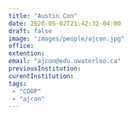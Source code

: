 ```yaml
---
title: "Austin Con"
date: 2020-05-02T21:42:32-04:00
draft: false
image: "images/people/ajcon.jpg"
office:
extention:
email: "ajcon@edu.uwaterloo.ca"
previousInstitution: 
curentInstitution: 
tags:
 - "COOP"
 - "ajcon"
---
```


